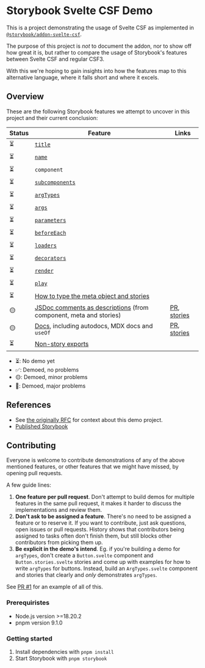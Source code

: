 # Storybook Svelte CSF Demo

This is a project demonstrating the usage of Svelte CSF as implemented in [`@storybook/addon-svelte-csf`](https://github.com/storybookjs/addon-svelte-csf).

The purpose of this project is _not_ to document the addon, nor to show off how great it is, but rather to compare the usage of Storybook's features between Svelte CSF and regular CSF3.

With this we're hoping to gain insights into how the features map to this alternative language, where it falls short and where it excels.

## Overview

These are the following Storybook features we attempt to uncover in this project and their current conclusion:

<!-- prettier-ignore-start -->

| Status | Feature | Links |
| ------ | ------- | ----- |
| ⏳     | [`title`](https://storybook.js.org/docs/writing-stories/naming-components-and-hierarchy#naming-stories) |  |
| ⏳     | [`name`](https://storybook.js.org/docs/writing-stories#rename-stories) |  |  |
| ⏳     | `component` |  |  |
| ⏳     | [`subcomponents`](https://storybook.js.org/docs/writing-stories/stories-for-multiple-components)  |  |  |
| ⏳     | [`argTypes`](https://storybook.js.org/docs/api/arg-types#argtypes)  |  |  |
| ⏳     | [`args`](https://storybook.js.org/docs/writing-stories/args)  |  |  |
| ⏳     | [`parameters`](https://storybook.js.org/docs/writing-stories/parameters)  |  |  |
| ⏳     | [`beforeEach`](https://storybook.js.org/docs/8.1/writing-stories/mocking-modules#using-mocked-modules-in-stories) |  |  |
| ⏳     | [`loaders`](https://storybook.js.org/docs/writing-stories/loaders)  |  |  |
| ⏳     | [`decorators`](https://storybook.js.org/docs/writing-stories/decorators)  |  |  |
| ⏳     | [`render`](https://storybook.js.org/docs/api/csf#custom-render-functions)  |  |  |
| ⏳     | [`play`](https://storybook.js.org/docs/writing-stories/play-function)  |  |  |
| ⏳     | [How to type the meta object and stories](https://storybook.js.org/docs/writing-stories/typescript)   |  |  |
| 🟡     | [JSDoc comments as descriptions](https://storybook.js.org/docs/api/doc-block-description#writing-descriptions) (from component, meta and stories)  | [PR](https://github.com/storybookjs/svelte-csf-demo/pull/2), [stories](https://main--663faba8e103e55dccd640dc.chromatic.com/?path=/docs/docs) |  |
| 🟡     | [Docs](https://storybook.js.org/docs/writing-docs/mdx), including autodocs, MDX docs and `useOf` | [PR](https://github.com/storybookjs/svelte-csf-demo/pull/1), [stories](https://main--663faba8e103e55dccd640dc.chromatic.com/?path=/docs/docs) |
| ⏳     | [Non-story exports](https://storybook.js.org/docs/api/csf#non-story-exports)  |  |  |

- ⏳: No demo yet
- ✅: Demoed, no problems
- 🟡: Demoed, minor problems
- 🔴: Demoed, major problems

## References

- See [the originally RFC](https://github.com/storybookjs/storybook/discussions/27092) for context about this demo project.
- [Published Storybook](https://main--663faba8e103e55dccd640dc.chromatic.com)

## Contributing

Everyone is welcome to contribute demonstrations of any of the above mentioned features, or other features that we might have missed, by opening pull requests.

A few guide lines:

1. **One feature per pull request**. Don't attempt to build demos for multiple features in the same pull request, it makes it harder to discuss the implementations and review them.
2. **Don't ask to be assigned a feature**. There's no need to be assigned a feature or to reserve it. If you want to contribute, just ask questions, open issues or pull requests. History shows that contributors being assigned to tasks often don't finish them, but still blocks other contributors from picking them up.
3. **Be explicit in the demo's intend**. Eg. if you're building a demo for `argTypes`, don't create a `Button.svelte` component and `Button.stories.svelte` stories and come up with examples for how to write `argTypes` for buttons. Instead, build an `ArgTypes.svelte` component and stories that clearly and _only_ demonstrates `argTypes`.

See [PR #1](https://github.com/storybookjs/svelte-csf-demo/pull/1) for an example of all of this.

### Prerequiristes

- Node.js version >=18.20.2
- pnpm version 9.1.0

### Getting started

1. Install dependencies with `pnpm install`
2. Start Storybook with `pnpm storybook`
